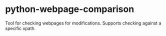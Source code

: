 # python-webpage-comparison
Tool for checking webpages for modifications. Supports checking against a specific xpath.
